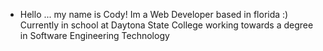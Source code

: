 - Hello ...
my name is Cody!
Im a Web Developer based in florida :)
Currently in school at Daytona State College working towards a degree in Software Engineering Technology

































<!---
im cold...
I am sad:(
now im warm:) bb
Frigg I gotta sowwy
<!---
CodyGant/CodyGant is a ✨ special ✨ repository because its `README.md` (this file) appears on your GitHub profile.
You can click the Preview link to take a look at your changes.
--->
<!---Gimme a commit for today. Thank uyayayaya
Thxz 
this lap top has nothing on it!--->
